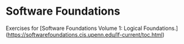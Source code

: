 # Software Foundations
Exercises for [Software Foundations Volume 1: Logical Foundations.] (https://softwarefoundations.cis.upenn.edu/lf-current/toc.html)
